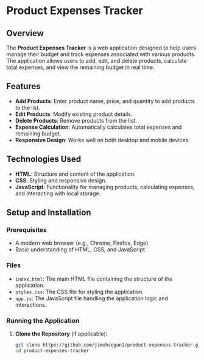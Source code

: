 # Product Expenses Tracker

## Overview

The **Product Expenses Tracker** is a web application designed to help users manage their budget and track expenses associated with various products. The application allows users to add, edit, and delete products, calculate total expenses, and view the remaining budget in real time.

## Features

- **Add Products**: Enter product name, price, and quantity to add products to the list.
- **Edit Products**: Modify existing product details.
- **Delete Products**: Remove products from the list.
- **Expense Calculation**: Automatically calculates total expenses and remaining budget.
- **Responsive Design**: Works well on both desktop and mobile devices.

## Technologies Used

- **HTML**: Structure and content of the application.
- **CSS**: Styling and responsive design.
- **JavaScript**: Functionality for managing products, calculating expenses, and interacting with local storage.

## Setup and Installation

### Prerequisites

- A modern web browser (e.g., Chrome, Firefox, Edge)
- Basic understanding of HTML, CSS, and JavaScript

### Files

- `index.html`: The main HTML file containing the structure of the application.
- `styles.css`: The CSS file for styling the application.
- `app.js`: The JavaScript file handling the application logic and interactions.

### Running the Application

1. **Clone the Repository** (if applicable):

   ```bash
   git clone https://github.com/jimohsegun1/product-expenses-tracker.git
   cd product-expenses-tracker